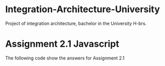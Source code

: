 # Integration-Architecture-University
Project of integration architecture, bachelor in the University H-brs.


# Assignment 2.1 Javascript

The following code show the answers for Assignment 2.1